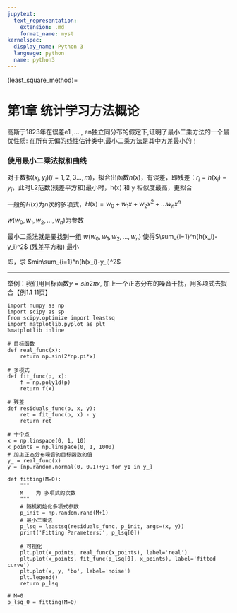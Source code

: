 ```yaml
---
jupytext:
  text_representation:
    extension: .md
    format_name: myst
kernelspec:
  display_name: Python 3
  language: python
  name: python3
---
```

(least_square_method)=

# 第1章 统计学习方法概论

高斯于1823年在误差e1 ,… , en独立同分布的假定下,证明了最小二乘方法的一个最优性质: 在所有无偏的线性估计类中,最小二乘方法是其中方差最小的！

### 使用最小二乘法拟和曲线

对于数据$(x_i, y_i)(i=1, 2, 3...,m)$，拟合出函数$h(x)$，有误差，即残差：$r_i=h(x_i)-y_i$，此时L2范数(残差平方和)最小时，h(x) 和 y 相似度最高，更拟合

一般的$H(x)$为$n$次的多项式，$H(x)=w_0+w_1x+w_2x^2+...w_nx^n$

$w(w_0,w_1,w_2,...,w_n)$为参数

最小二乘法就是要找到一组 $w(w_0,w_1,w_2,...,w_n)$ 使得$\sum_{i=1}^n(h(x_i)-y_i)^2$ (残差平方和) 最小

即，求 $min\sum_{i=1}^n(h(x_i)-y_i)^2$

----

举例：我们用目标函数$y=sin2{\pi}x$, 加上一个正态分布的噪音干扰，用多项式去拟合【例1.1 11页】

```{code-cell} python3
import numpy as np
import scipy as sp
from scipy.optimize import leastsq
import matplotlib.pyplot as plt
%matplotlib inline
```

```{code-cell} python3
# 目标函数
def real_func(x):
    return np.sin(2*np.pi*x)

# 多项式
def fit_func(p, x):
    f = np.poly1d(p)
    return f(x)

# 残差
def residuals_func(p, x, y):
    ret = fit_func(p, x) - y
    return ret
```

```{code-cell} python3
# 十个点
x = np.linspace(0, 1, 10)
x_points = np.linspace(0, 1, 1000)
# 加上正态分布噪音的目标函数的值
y_ = real_func(x)
y = [np.random.normal(0, 0.1)+y1 for y1 in y_]

def fitting(M=0):
    """
    M    为 多项式的次数
    """    
    # 随机初始化多项式参数
    p_init = np.random.rand(M+1)
    # 最小二乘法
    p_lsq = leastsq(residuals_func, p_init, args=(x, y))
    print('Fitting Parameters:', p_lsq[0])
    
    # 可视化
    plt.plot(x_points, real_func(x_points), label='real')
    plt.plot(x_points, fit_func(p_lsq[0], x_points), label='fitted curve')
    plt.plot(x, y, 'bo', label='noise')
    plt.legend()
    return p_lsq
```

```{code-cell} python3
# M=0
p_lsq_0 = fitting(M=0)
```